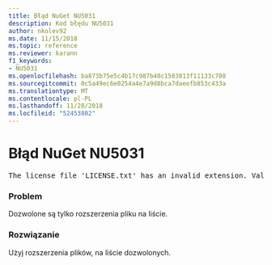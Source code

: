 ```yaml
---
title: Błąd NuGet NU5031
description: Kod błędu NU5031
author: nkolev92
ms.date: 11/15/2018
ms.topic: reference
ms.reviewer: karann
f1_keywords:
- NU5031
ms.openlocfilehash: ba873b75e5c4b17c987b40c1503813f11133c708
ms.sourcegitcommit: 0c5a49ec6e0254a4e7a9d8bca7daeefb853c433a
ms.translationtype: MT
ms.contentlocale: pl-PL
ms.lasthandoff: 11/28/2018
ms.locfileid: "52453802"
---
```

# <a name="nuget-error-nu5031"></a>Błąd NuGet NU5031
<pre>The license file 'LICENSE.txt' has an invalid extension. Valid options are .txt, .md or none.</pre>

### <a name="issue"></a>Problem

Dozwolone są tylko rozszerzenia pliku na liście.

### <a name="solution"></a>Rozwiązanie

Użyj rozszerzenia plików, na liście dozwolonych. 